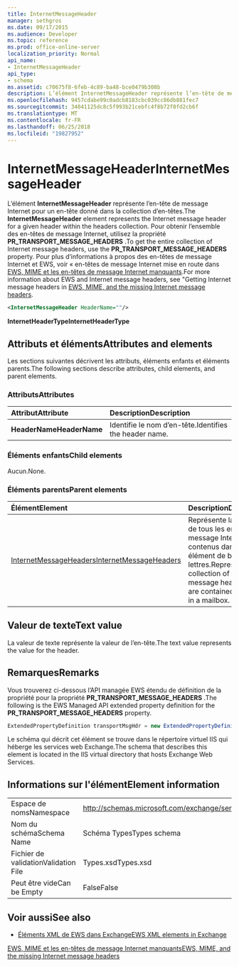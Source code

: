 ```yaml
---
title: InternetMessageHeader
manager: sethgros
ms.date: 09/17/2015
ms.audience: Developer
ms.topic: reference
ms.prod: office-online-server
localization_priority: Normal
api_name:
- InternetMessageHeader
api_type:
- schema
ms.assetid: c70675f8-6feb-4c89-ba48-bce0479b308b
description: L’élément InternetMessageHeader représente l’en-tête de message Internet pour un en-tête donné dans la collection d’en-têtes. Pour obtenir l’ensemble des en-têtes de message Internet, utilisez la propriété PR_TRANSPORT_MESSAGE_HEADERS. Pour plus d’informations sur les en-têtes de message Internet et EWS, en-têtes de message Internet seeGetting dans EWS, MIME et les en-têtes de message Internet manquants.
ms.openlocfilehash: 9457cdabe99c0adcb8183cbc039cc86db881fec7
ms.sourcegitcommit: 34041125dc8c5f993b21cebfc4f8b72f0fd2cb6f
ms.translationtype: MT
ms.contentlocale: fr-FR
ms.lasthandoff: 06/25/2018
ms.locfileid: "19827952"
---
```

# <a name="internetmessageheader"></a><span data-ttu-id="a6712-105">InternetMessageHeader</span><span class="sxs-lookup"><span data-stu-id="a6712-105">InternetMessageHeader</span></span>

<span data-ttu-id="a6712-106">L’élément **InternetMessageHeader** représente l’en-tête de message Internet pour un en-tête donné dans la collection d’en-têtes.</span><span class="sxs-lookup"><span data-stu-id="a6712-106">The **InternetMessageHeader** element represents the Internet message header for a given header within the headers collection.</span></span> <span data-ttu-id="a6712-107">Pour obtenir l’ensemble des en-têtes de message Internet, utilisez la propriété **PR_TRANSPORT_MESSAGE_HEADERS** .</span><span class="sxs-lookup"><span data-stu-id="a6712-107">To get the entire collection of Internet message headers, use the **PR_TRANSPORT_MESSAGE_HEADERS** property.</span></span> <span data-ttu-id="a6712-108">Pour plus d’informations à propos des en-têtes de message Internet et EWS, voir « en-têtes de message Internet mise en route dans [EWS, MIME et les en-têtes de message Internet manquants](http://msdn.microsoft.com/en-us/library/exchange/hh545614%28v=exchg.140%29.aspx).</span><span class="sxs-lookup"><span data-stu-id="a6712-108">For more information about EWS and Internet message headers, see "Getting Internet message headers in [EWS, MIME, and the missing Internet message headers](http://msdn.microsoft.com/en-us/library/exchange/hh545614%28v=exchg.140%29.aspx).</span></span>
  
```XML
<InternetMessageHeader HeaderName=""/>
```

 <span data-ttu-id="a6712-109">**InternetHeaderType**</span><span class="sxs-lookup"><span data-stu-id="a6712-109">**InternetHeaderType**</span></span>
## <a name="attributes-and-elements"></a><span data-ttu-id="a6712-110">Attributs et éléments</span><span class="sxs-lookup"><span data-stu-id="a6712-110">Attributes and elements</span></span>

<span data-ttu-id="a6712-111">Les sections suivantes décrivent les attributs, éléments enfants et éléments parents.</span><span class="sxs-lookup"><span data-stu-id="a6712-111">The following sections describe attributes, child elements, and parent elements.</span></span>
  
### <a name="attributes"></a><span data-ttu-id="a6712-112">Attributs</span><span class="sxs-lookup"><span data-stu-id="a6712-112">Attributes</span></span>

|<span data-ttu-id="a6712-113">**Attribut**</span><span class="sxs-lookup"><span data-stu-id="a6712-113">**Attribute**</span></span>|<span data-ttu-id="a6712-114">**Description**</span><span class="sxs-lookup"><span data-stu-id="a6712-114">**Description**</span></span>|
|:-----|:-----|
|<span data-ttu-id="a6712-115">**HeaderName**</span><span class="sxs-lookup"><span data-stu-id="a6712-115">**HeaderName**</span></span> <br/> |<span data-ttu-id="a6712-116">Identifie le nom d’en-tête.</span><span class="sxs-lookup"><span data-stu-id="a6712-116">Identifies the header name.</span></span>  <br/> |
   
### <a name="child-elements"></a><span data-ttu-id="a6712-117">Éléments enfants</span><span class="sxs-lookup"><span data-stu-id="a6712-117">Child elements</span></span>

<span data-ttu-id="a6712-118">Aucun.</span><span class="sxs-lookup"><span data-stu-id="a6712-118">None.</span></span>
  
### <a name="parent-elements"></a><span data-ttu-id="a6712-119">Éléments parents</span><span class="sxs-lookup"><span data-stu-id="a6712-119">Parent elements</span></span>

|<span data-ttu-id="a6712-120">**Élément**</span><span class="sxs-lookup"><span data-stu-id="a6712-120">**Element**</span></span>|<span data-ttu-id="a6712-121">**Description**</span><span class="sxs-lookup"><span data-stu-id="a6712-121">**Description**</span></span>|
|:-----|:-----|
|[<span data-ttu-id="a6712-122">InternetMessageHeaders</span><span class="sxs-lookup"><span data-stu-id="a6712-122">InternetMessageHeaders</span></span>](internetmessageheaders.md) <br/> |<span data-ttu-id="a6712-123">Représente la collection de tous les en-têtes de message Internet contenus dans un élément de boîte aux lettres.</span><span class="sxs-lookup"><span data-stu-id="a6712-123">Represents the collection of all Internet message headers that are contained in an item in a mailbox.</span></span>  <br/> |
   
## <a name="text-value"></a><span data-ttu-id="a6712-124">Valeur de texte</span><span class="sxs-lookup"><span data-stu-id="a6712-124">Text value</span></span>

<span data-ttu-id="a6712-125">La valeur de texte représente la valeur de l’en-tête.</span><span class="sxs-lookup"><span data-stu-id="a6712-125">The text value represents the value for the header.</span></span>
  
## <a name="remarks"></a><span data-ttu-id="a6712-126">Remarques</span><span class="sxs-lookup"><span data-stu-id="a6712-126">Remarks</span></span>

<span data-ttu-id="a6712-127">Vous trouverez ci-dessous l’API managée EWS étendu de définition de la propriété pour la propriété **PR_TRANSPORT_MESSAGE_HEADERS** .</span><span class="sxs-lookup"><span data-stu-id="a6712-127">The following is the EWS Managed API extended property definition for the **PR_TRANSPORT_MESSAGE_HEADERS** property.</span></span> 
  
```cs
ExtendedPropertyDefinition transportMsgHdr = new ExtendedPropertyDefinition(0x007D, MapiPropertyType.String);
```

<span data-ttu-id="a6712-128">Le schéma qui décrit cet élément se trouve dans le répertoire virtuel IIS qui héberge les services web Exchange.</span><span class="sxs-lookup"><span data-stu-id="a6712-128">The schema that describes this element is located in the IIS virtual directory that hosts Exchange Web Services.</span></span>
  
## <a name="element-information"></a><span data-ttu-id="a6712-129">Informations sur l'élément</span><span class="sxs-lookup"><span data-stu-id="a6712-129">Element information</span></span>

|||
|:-----|:-----|
|<span data-ttu-id="a6712-130">Espace de noms</span><span class="sxs-lookup"><span data-stu-id="a6712-130">Namespace</span></span>  <br/> |http://schemas.microsoft.com/exchange/services/2006/types  <br/> |
|<span data-ttu-id="a6712-131">Nom du schéma</span><span class="sxs-lookup"><span data-stu-id="a6712-131">Schema Name</span></span>  <br/> |<span data-ttu-id="a6712-132">Schéma Types</span><span class="sxs-lookup"><span data-stu-id="a6712-132">Types schema</span></span>  <br/> |
|<span data-ttu-id="a6712-133">Fichier de validation</span><span class="sxs-lookup"><span data-stu-id="a6712-133">Validation File</span></span>  <br/> |<span data-ttu-id="a6712-134">Types.xsd</span><span class="sxs-lookup"><span data-stu-id="a6712-134">Types.xsd</span></span>  <br/> |
|<span data-ttu-id="a6712-135">Peut être vide</span><span class="sxs-lookup"><span data-stu-id="a6712-135">Can be Empty</span></span>  <br/> |<span data-ttu-id="a6712-136">False</span><span class="sxs-lookup"><span data-stu-id="a6712-136">False</span></span>  <br/> |
   
## <a name="see-also"></a><span data-ttu-id="a6712-137">Voir aussi</span><span class="sxs-lookup"><span data-stu-id="a6712-137">See also</span></span>



- [<span data-ttu-id="a6712-138">Éléments XML de EWS dans Exchange</span><span class="sxs-lookup"><span data-stu-id="a6712-138">EWS XML elements in Exchange</span></span>](ews-xml-elements-in-exchange.md)


[<span data-ttu-id="a6712-139">EWS, MIME et les en-têtes de message Internet manquants</span><span class="sxs-lookup"><span data-stu-id="a6712-139">EWS, MIME, and the missing Internet message headers</span></span>](http://msdn.microsoft.com/en-us/library/exchange/hh545614%28v=exchg.140%29.aspx)


